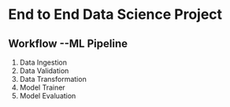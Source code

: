 # End to End Data Science Project

## Workflow --ML Pipeline

1. Data Ingestion
2. Data Validation
3. Data Transformation
4. Model Trainer
5. Model Evaluation
